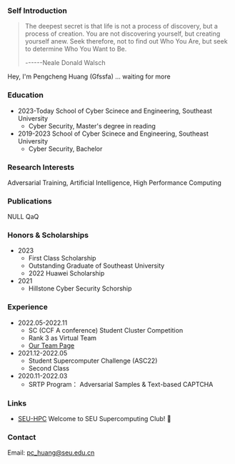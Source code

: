 
### Self Introduction

> The deepest secret is that life is not a process of discovery, but a process of creation. You are not discovering yourself, but creating yourself anew. Seek therefore, not to find out Who You Are, but seek to determine Who You Want to Be. 
> 
> ------Neale Donald Walsch

Hey, I'm Pengcheng Huang (Gfssfa)
... waiting for more

### Education
* 2023-Today School of Cyber Scinece and Engineering, Southeast University 
  * Cyber Security, Master's degree in reading
* 2019-2023 School of Cyber Scinece and Engineering, Southeast University 
  * Cyber Security, Bachelor

### Research Interests
Adversarial Training, Artificial Intelligence, High Performance Computing

### Publications
NULL QaQ

### Honors & Scholarships
* 2023
  * First Class Scholarship
  * Outstanding Graduate of Southeast University
  * 2022 Huawei Scholarship
* 2021
  * Hillstone Cyber Security Schorship
 
### Experience
* 2022.05-2022.11
  * SC (CCF A conference) Student Cluster Competition
  * Rank 3 as Virtual Team
  * [Our Team Page](https://studentclustercompetition.us/2022/Teams/Southeast/index.html)
* 2021.12-2022.05 
  * Student Supercomputer Challenge (ASC22)
  * Second Class
* 2020.11-2022.03
  * SRTP Program： Adversarial Samples & Text-based CAPTCHA

### Links
* [SEU-HPC](https://asc-wiki.com/) Welcome to SEU Supercomputing Club! 🥰

### Contact
Email: <pc_huang@seu.edu.cn>
